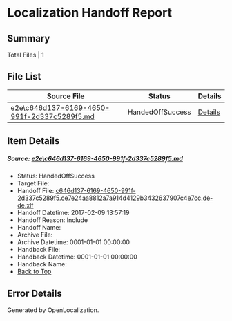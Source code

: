 # <a name='report-top'></a> Localization Handoff Report

## Summary
 Total Files | 1

## File List
 Source File | Status | Details 
 ----------- | ------ | ------- 
 [e2e\c646d137-6169-4650-991f-2d337c5289f5.md](https://github.com/OpenLocalizationTestOrg/ol-test0/blob/a072feab344118faf8bc8e6a6507da2c56498f26/e2e/c646d137-6169-4650-991f-2d337c5289f5.md) | HandedOffSuccess | [Details](#d8851d66bb09eddd13be51fde91f31b6daa5b36b1)

## Item Details
##### <a name='d8851d66bb09eddd13be51fde91f31b6daa5b36b1'></a> Source: [e2e\c646d137-6169-4650-991f-2d337c5289f5.md](https://github.com/OpenLocalizationTestOrg/ol-test0/blob/a072feab344118faf8bc8e6a6507da2c56498f26/e2e/c646d137-6169-4650-991f-2d337c5289f5.md)
* Status: HandedOffSuccess
* Target File: 
* Handoff File: [c646d137-6169-4650-991f-2d337c5289f5.ce7e24aa8812a7a914d4129b3432637907c4e7cc.de-de.xlf](https://github.com/OpenLocalizationTestOrg/ol-test0-handoff/blob/9003898b03a2ea9f1966b60e5e4c1d897ef328b4/ol-handoff/OpenLocalizationTestOrg/ol-test0-dede/shujia/ht/c646d137-6169-4650-991f-2d337c5289f5.ce7e24aa8812a7a914d4129b3432637907c4e7cc.de-de.xlf)
* Handoff Datetime: 2017-02-09 13:57:19
* Handoff Reason: Include
* Handoff Name: 
* Archive File: 
* Archive Datetime: 0001-01-01 00:00:00
* Handback File: 
* Handback Datetime: 0001-01-01 00:00:00
* Handback Name: 
* [Back to Top](#report-top)


## Error Details

Generated by OpenLocalization.
